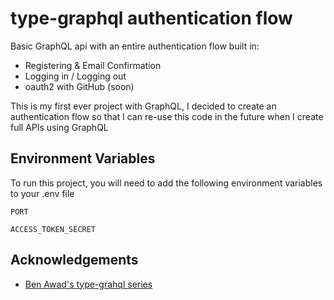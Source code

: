 # type-graphql authentication flow

Basic GraphQL api with an entire authentication flow built in:

-   Registering & Email Confirmation
-   Logging in / Logging out
-   oauth2 with GitHub (soon)

This is my first ever project with GraphQL, I decided to create an authentication flow so that I can re-use this code in the future when I create full APIs using GraphQL

## Environment Variables

To run this project, you will need to add the following environment variables to your .env file

`PORT`

`ACCESS_TOKEN_SECRET`

## Acknowledgements

-   [Ben Awad's type-grahql series](https://www.youtube.com/watch?v=8yZImm2A1KE&list=PLN3n1USn4xlma1bBu3Tloe4NyYn9Ko8Gs&index=2)
